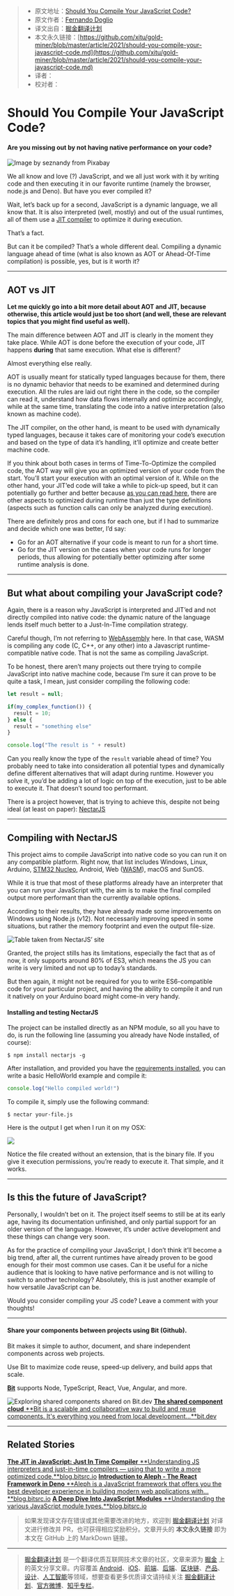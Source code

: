 > * 原文地址：[Should You Compile Your JavaScript Code?](https://blog.bitsrc.io/should-you-compile-your-javascript-code-a857ad2e3032)
> * 原文作者：[Fernando Doglio](https://medium.com/@deleteman123)
> * 译文出自：[掘金翻译计划](https://github.com/xitu/gold-miner)
> * 本文永久链接：[https://github.com/xitu/gold-miner/blob/master/article/2021/should-you-compile-your-javascript-code.md](https://github.com/xitu/gold-miner/blob/master/article/2021/should-you-compile-your-javascript-code.md)
> * 译者：
> * 校对者：

# Should You Compile Your JavaScript Code?

#### Are you missing out by not having native performance on your code?

![Image by [seznandy](https://pixabay.com/users/seznandy-15803435/?utm_source=link-attribution&utm_medium=referral&utm_campaign=image&utm_content=5093898) from [Pixabay](https://pixabay.com/?utm_source=link-attribution&utm_medium=referral&utm_campaign=image&utm_content=5093898)](https://cdn-images-1.medium.com/max/3840/1*_7N-LnDFVgKcgEgzczZVmg.jpeg)

We all know and love (?) JavaScript, and we all just work with it by writing code and then executing it in our favorite runtime (namely the browser, node.js and Deno). But have you ever compiled it?

Wait, let’s back up for a second, JavaScript is a dynamic language, we all know that. It is also interpreted (well, mostly) and out of the usual runtimes, all of them use a [JIT compiler](https://blog.bitsrc.io/the-jit-in-javascript-just-in-time-compiler-798b66e44143) to optimize it during execution.

That’s a fact.

But can it be compiled? That’s a whole different deal. Compiling a dynamic language ahead of time (what is also known as AOT or Ahead-Of-Time compilation) is possible, yes, but is it worth it?

---

## AOT vs JIT

**Let me quickly go into a bit more detail about AOT and JIT, because otherwise, this article would just be too short (and well, these are relevant topics that you might find useful as well).**

The main difference between AOT and JIT is clearly in the moment they take place. While AOT is done before the execution of your code, JIT happens **during** that same execution. What else is different?

Almost everything else really.

AOT is usually meant for statically typed languages because for them, there is no dynamic behavior that needs to be examined and determined during execution. All the rules are laid out right there in the code, so the compiler can read it, understand how data flows internally and optimize accordingly, while at the same time, translating the code into a native interpretation (also known as machine code).

The JIT compiler, on the other hand, is meant to be used with dynamically typed languages, because it takes care of monitoring your code’s execution and based on the type of data it’s handling, it’ll optimize and create better machine code.

If you think about both cases in terms of Time-To-Optimize the compiled code, the AOT way will give you an optimized version of your code from the start. You’ll start your execution with an optimal version of it. While on the other hand, your JIT’ed code will take a while to pick-up speed, but it can potentially go further and better because [as you can read here](https://blog.bitsrc.io/the-jit-in-javascript-just-in-time-compiler-798b66e44143), there are other aspects to optimized during runtime than just the type definitions (aspects such as function calls can only be analyzed during execution).

There are definitely pros and cons for each one, but if I had to summarize and decide which one was better, I’d say:

* Go for an AOT alternative if your code is meant to run for a short time.
* Go for the JIT version on the cases when your code runs for longer periods, thus allowing for potentially better optimizing after some runtime analysis is done.

---

## But what about compiling your JavaScript code?

Again, there is a reason why JavaScript is interpreted and JIT’ed and not directly compiled into native code: the dynamic nature of the language lends itself much better to a Just-In-Time compilation strategy.

Careful though, I’m not referring to [WebAssembly](https://blog.bitsrc.io/whats-wrong-with-web-assembly-3b9abb671ec2) here. In that case, WASM is compiling any code (C, C++, or any other) into a Javascript runtime-compatible native code. That is not the same as compiling JavaScript.

To be honest, there aren’t many projects out there trying to compile JavaScript into native machine code, because I’m sure it can prove to be quite a task, I mean, just consider compiling the following code:

```JavaScript
let result = null;

if(my_complex_function()) {
  result = 10;
} else {
  result = "something else"
}

console.log("The result is " + result)
```

Can you really know the type of the `result` variable ahead of time? You probably need to take into consideration all potential types and dynamically define different alternatives that will adapt during runtime. However you solve it, you’d be adding a lot of logic on top of the execution, just to be able to execute it. That doesn’t sound too performant.

There is a project however, that is trying to achieve this, despite not being ideal (at least on paper): [NectarJS](https://github.com/NectarJS/nectarjs)

---

## Compiling with NectarJS

This project aims to compile JavaScript into native code so you can run it on any compatible platform. Right now, that list includes Windows, Linux, Arduino, [STM32 Nucleo](https://www.st.com/en/evaluation-tools/stm32-nucleo-boards.html), Android, Web ([WASM](https://blog.bitsrc.io/whats-wrong-with-web-assembly-3b9abb671ec2?source=your_stories_page-------------------------------------)), macOS and SunOS.

While it is true that most of these platforms already have an interpreter that you can run your JavaScript with, the aim is to make the final compiled output more performant than the currently available options.

According to their results, they have already made some improvements on Windows using Node.js (v12). Not necessarily improving speed in some situations, but rather the memory footprint and even the output file-size.

![Table taken from NectarJS’ site](https://cdn-images-1.medium.com/max/3036/1*HyX7ShDvXey6u9mo9_3ezg.png)

Granted, the project stills has its limitations, especially the fact that as of now, it only supports around 80% of ES3, which means the JS you can write is very limited and not up to today’s standards.

But then again, it might not be required for you to write ES6-compatible code for your particular project, and having the ability to compile it and run it natively on your Arduino board might come-in very handy.

#### Installing and testing NectarJS

The project can be installed directly as an NPM module, so all you have to do, is run the following line (assuming you already have Node installed, of course):

```
$ npm install nectarjs -g
```

After installation, and provided you have the [requirements installed](https://github.com/NectarJS/nectarjs/blob/master/docs/ADVANCED_USAGE.md#requirements-and-compilation), you can write a basic HelloWorld example and compile it:

```JavaScript
console.log("Hello compiled world!")
```

To compile it, simply use the following command:

```
$ nectar your-file.js
```

Here is the output I get when I run it on my OSX:

![](https://cdn-images-1.medium.com/max/2028/1*7i_ihlwJ8Kx49n7v3wrePw.png)

Notice the file created without an extension, that is the binary file. If you give it execution permissions, you’re ready to execute it. That simple, and it works.

---

## Is this the future of JavaScript?

Personally, I wouldn’t bet on it. The project itself seems to still be at its early age, having its documentation unfinished, and only partial support for an older version of the language. However, it’s under active development and these things can change very soon.

As for the practice of compiling your JavaScript, I don’t think it’ll become a big trend, after all, the current runtimes have already proven to be good enough for their most common use cases. Can it be useful for a niche audience that is looking to have native performance and is not willing to switch to another technology? Absolutely, this is just another example of how versatile JavaScript can be.

Would you consider compiling your JS code? Leave a comment with your thoughts!

---

#### Share your components between projects using Bit (Github).

Bit makes it simple to author, document, and share independent components across web projects.

Use Bit to maximize code reuse, speed-up delivery, and build apps that scale.

[**Bit**](https://bit.dev/) supports Node, TypeScript, React, Vue, Angular, and more.

![Exploring shared components shared on [Bit.dev](https://bit.dev)](https://cdn-images-1.medium.com/max/2000/1*T6i0a9d9RykUYZXNh2N-DQ.gif)
[**The shared component cloud**
**Bit is a scalable and collaborative way to build and reuse components. It's everything you need from local development…**bit.dev](https://bit.dev)

---

## Related Stories
[**The JIT in JavaScript: Just In Time Compiler**
**Understanding JS interpreters and just-in-time compilers — using that to write a more optimized code.**blog.bitsrc.io](https://blog.bitsrc.io/the-jit-in-javascript-just-in-time-compiler-798b66e44143)
[**Introduction to Aleph - The React Framework in Deno**
**Aleph is a JavaScript framework that offers you the best developer experience in building modern web applications with…**blog.bitsrc.io](https://blog.bitsrc.io/introduction-to-aleph-the-react-framework-in-deno-322ec26d0fa9)
[**A Deep Dive Into JavaScript Modules**
**Understanding the various JavaScript module types.**blog.bitsrc.io](https://blog.bitsrc.io/a-deep-dive-into-javascript-modules-550ad88d8839)

> 如果发现译文存在错误或其他需要改进的地方，欢迎到 [掘金翻译计划](https://github.com/xitu/gold-miner) 对译文进行修改并 PR，也可获得相应奖励积分。文章开头的 **本文永久链接** 即为本文在 GitHub 上的 MarkDown 链接。

---

> [掘金翻译计划](https://github.com/xitu/gold-miner) 是一个翻译优质互联网技术文章的社区，文章来源为 [掘金](https://juejin.im) 上的英文分享文章。内容覆盖 [Android](https://github.com/xitu/gold-miner#android)、[iOS](https://github.com/xitu/gold-miner#ios)、[前端](https://github.com/xitu/gold-miner#前端)、[后端](https://github.com/xitu/gold-miner#后端)、[区块链](https://github.com/xitu/gold-miner#区块链)、[产品](https://github.com/xitu/gold-miner#产品)、[设计](https://github.com/xitu/gold-miner#设计)、[人工智能](https://github.com/xitu/gold-miner#人工智能)等领域，想要查看更多优质译文请持续关注 [掘金翻译计划](https://github.com/xitu/gold-miner)、[官方微博](http://weibo.com/juejinfanyi)、[知乎专栏](https://zhuanlan.zhihu.com/juejinfanyi)。
